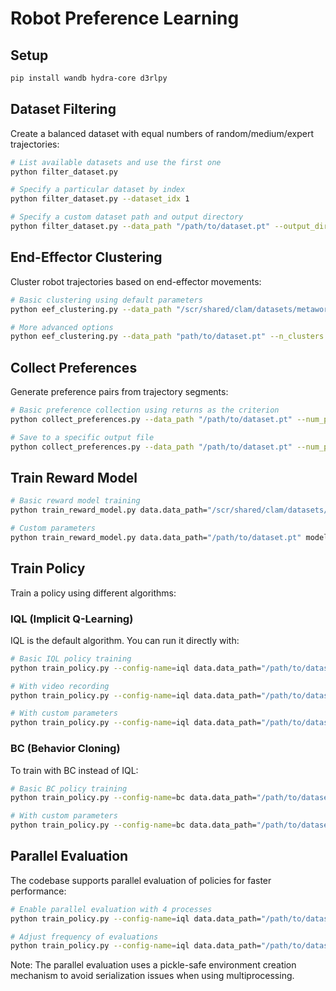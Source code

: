 # Robot Preference Learning

## Setup

```bash
pip install wandb hydra-core d3rlpy
```

## Dataset Filtering

Create a balanced dataset with equal numbers of random/medium/expert trajectories:

```bash
# List available datasets and use the first one
python filter_dataset.py

# Specify a particular dataset by index
python filter_dataset.py --dataset_idx 1

# Specify a custom dataset path and output directory
python filter_dataset.py --data_path "/path/to/dataset.pt" --output_dir "my_balanced_datasets"
```

## End-Effector Clustering

Cluster robot trajectories based on end-effector movements:

```bash
# Basic clustering using default parameters
python eef_clustering.py --data_path "/scr/shared/clam/datasets/metaworld/assembly-v2/buffer_assembly-v2.pt"

# More advanced options
python eef_clustering.py --data_path "path/to/dataset.pt" --n_clusters 5 --segment_length 64 --max_segments 1000 --linkage_method average
```

## Collect Preferences

Generate preference pairs from trajectory segments:

```bash
# Basic preference collection using returns as the criterion
python collect_preferences.py --data_path "/path/to/dataset.pt" --num_pairs 1000

# Save to a specific output file
python collect_preferences.py --data_path "/path/to/dataset.pt" --num_pairs 1000 --output_file "my_preferences.pkl"
```

## Train Reward Model

```bash
# Basic reward model training
python train_reward_model.py data.data_path="/scr/shared/clam/datasets/metaworld/assembly-v2/buffer_assembly-v2.pt"

# Custom parameters
python train_reward_model.py data.data_path="/path/to/dataset.pt" model.hidden_dims=[256,256] training.num_epochs=50
```

## Train Policy

Train a policy using different algorithms:

### IQL (Implicit Q-Learning)

IQL is the default algorithm. You can run it directly with:

```bash
# Basic IQL policy training
python train_policy.py --config-name=iql data.data_path="/path/to/dataset.pt" data.reward_model_path="reward_model/state_action_reward_model.pt"

# With video recording
python train_policy.py --config-name=iql data.data_path="/path/to/dataset.pt" evaluation.record_video=true

# With custom parameters
python train_policy.py --config-name=iql data.data_path="/path/to/dataset.pt" training.n_epochs=200 model.actor_learning_rate=3e-4
```

### BC (Behavior Cloning)

To train with BC instead of IQL:

```bash
# Basic BC policy training
python train_policy.py --config-name=bc data.data_path="/path/to/dataset.pt"

# With custom parameters
python train_policy.py --config-name=bc data.data_path="/path/to/dataset.pt" model.learning_rate=1e-4 training.n_epochs=200 evaluation.record_video=true
```

## Parallel Evaluation

The codebase supports parallel evaluation of policies for faster performance:

```bash
# Enable parallel evaluation with 4 processes
python train_policy.py --config-name=iql data.data_path="/path/to/dataset.pt" evaluation.parallel_eval=true evaluation.eval_workers=4

# Adjust frequency of evaluations
python train_policy.py --config-name=iql data.data_path="/path/to/dataset.pt" evaluation.parallel_eval=true training.eval_interval=10
```

Note: The parallel evaluation uses a pickle-safe environment creation mechanism to avoid serialization issues when using multiprocessing. 